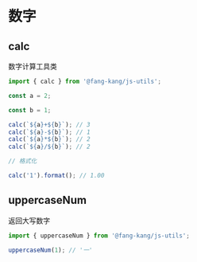 # 数字

## calc

数字计算工具类

```typescript
import { calc } from '@fang-kang/js-utils';

const a = 2;

const b = 1;

calc(`${a}+${b}`); // 3
calc(`${a}-${b}`); // 1
calc(`${a}*${b}`); // 2
calc(`${a}/${b}`); // 2

// 格式化

calc('1').format(); // 1.00
```

## uppercaseNum

返回大写数字

```typescript
import { uppercaseNum } from '@fang-kang/js-utils';

uppercaseNum(1); // '一'
```
